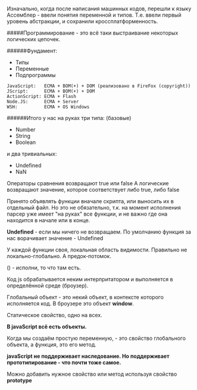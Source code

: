 
Изначально, когда после написания машинных кодов, перешли к языку Ассемблер - ввели понятия переменной и типов. Т.е. ввели первый уровень абстракции, и сохранили кроссплатформенность.

#####Программирование - это всё таки выстраивание некоторых логических цепочек.

######Фундамент:
* Типы
* Переменные
* Подпрограммы

```
JavaScript:   ECMA + BOM(+) + DOM (реализовано в FireFox (copyright))
JScript:      ECMA + BOM(+) + DOM
ActionScript: ECMA + Flash
Node.JS:      ECMA + Server
WSH:          ECMA + OS Windows
```

######Итого у нас на руках три типа: (базовые)
* Number
* String
* Boolean

и два тривиальных:
* Undefined
* NaN

Операторы сравнения возвращают true или false
А логические возвращают значение, которое соответствует либо true, либо false





Принято объявлять функции вначале скрипта, или выносить их в отдельный файл. Но это не обязательно, т.к. на момент исполнения парсер уже имеет "на руках" все функции, и не важно где она находится в начале или в конце.

**Undefined** - если мы ничего не возвращаем. По умолчанию функция за нас ворачивает значение - Undefined

У каждой функции своя, локальная область видимости. Правильно не локально-глобально. А предок-потомок.

() - исполни, то что там есть.






Код js обрабатывается неким интерпритатором и выполняется в определённой среде (броузер).

Глобальный объект - это некий объект, в контексте которого исполняется код. В броузере это объект **window**.

Статическое свойство, одно на всех.

**В javaScript всё есть объекты.**

Когда мы создаём простую переменную, - это свойство глобального объекта, а функция, это его метод.

**javaScript не поддерживает наследование. Но поддерживает прототипирование - что почти тоже самое.**

Можно добавить нужное свойство или метод используя свойство **prototype**


